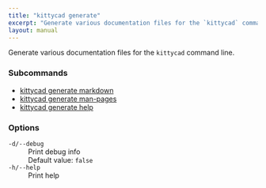 ```yaml
---
title: "kittycad generate"
excerpt: "Generate various documentation files for the `kittycad` command line."
layout: manual
---
```


Generate various documentation files for the `kittycad` command line.

### Subcommands

* [kittycad generate markdown](./kittycad_generate_markdown)
* [kittycad generate man-pages](./kittycad_generate_man-pages)
* [kittycad generate help](./kittycad_generate_help)

### Options

<dl class="flags">
   <dt><code>-d/--debug</code></dt>
   <dd>Print debug info<br/>Default value: <code>false</code></dd>

   <dt><code>-h/--help</code></dt>
   <dd>Print help</dd>
</dl>

